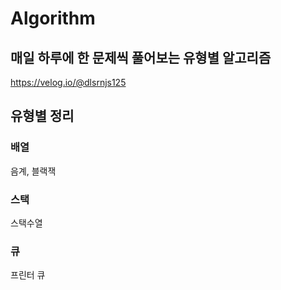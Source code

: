 # Algorithm

## 매일 하루에 한 문제씩 풀어보는 유형별 알고리즘
https://velog.io/@dlsrnjs125

## 유형별 정리
### 배열
음계, 블랙잭

### 스택
스택수열

### 큐
프린터 큐